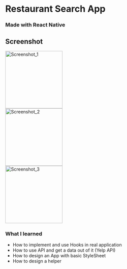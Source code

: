 # Restaurant Search App
### Made with React Native



## Screenshot
<div class="row" >
  <div class="column">
    <img src="https://github.com/mgradyn/Restaurant-Search_React-Native-App/blob/master/ScreenShot/515741.jpg" alt="Screenshot_1" width="180">
  </div>
  <div class="column">
    <img src="https://github.com/mgradyn/Restaurant-Search_React-Native-App/blob/master/ScreenShot/515742.jpg" alt="Screenshot_2" width="180">
  </div>
  <div class="column">
    <img src="https://github.com/mgradyn/Restaurant-Search_React-Native-App/blob/master/ScreenShot/515744.jpg" alt="Screenshot_3" width="180">
  </div>
</div>


### What I learned 
* How to implement and use Hooks in real application
* How to use API and get a data out of it (Yelp API)
* How to design an App with basic StyleSheet
* How to design a helper 

